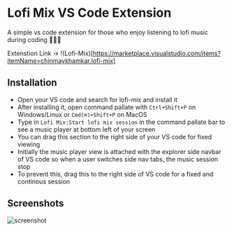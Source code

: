 ﻿
# Lofi Mix VS Code Extension

A simple vs code extension for those who enjoy listening to lofi music during coding 👨🏽‍💻

Extenstion Link -> !(Lofi-Mix)[https://marketplace.visualstudio.com/items?itemName=chinmaykhamkar.lofi-mix]



## Installation

- Open your VS code and search for lofi-mix and install it
- After installing it, open command pallate with `Ctrl+Shift+P` on Windows/Linux or `Cmd(⌘)+Shift+P` on MacOS
- Type in `Lofi Mix:Start lofi mix session` in the command pallate bar to see a music player at bottom left of your screen
- You can drag this section to the right side of your VS code for fixed viewing
- Initially the music player view is attached with the explorer side navbar of VS code so when a user switches side nav tabs, the music session stop
- To prevent this, drag this to the right side of VS code for a fixed and continous session

## Screenshots
![screenshot](https://github.com/user-attachments/assets/1e6672b3-6f2b-444c-9cac-a399510ed151)


